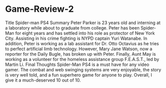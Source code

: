 # Game-Review-2

Title
Spider-man PS4
Summary
Peter Parker is 23 years old and interning at a laboratory while about to graduate from college. Peter has been Spider-Man for eight years and has settled into his role as protector of New York City. Assisting in his crime fighting is NYPD captain Yuri Watanabe. In addition, Peter is working as a lab assistant for Dr. Otto Octavius as he tries to perfect artificial limb technology. However, Mary Jane Watson, now a reporter for the Daily Bugle, has broken up with Peter. Finally, Aunt May is working as a volunteer for the homeless assistance group F.E.A.S.T., led by Martin Li.
Final Thoughts
Spider-Man PS4 is a must have for any video gamer. The combat and web swinging systems are very enjoyable, the story is very well told, and a fun superhero game for anyone to play. Overall, I give it a much-deserved 10 out of 10.
